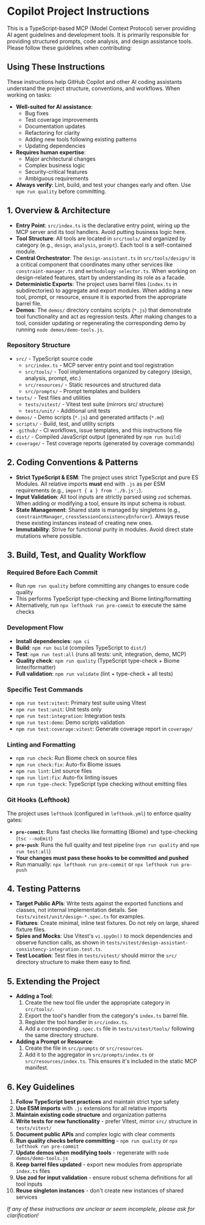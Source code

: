 # Copilot Project Instructions

This is a TypeScript-based MCP (Model Context Protocol) server providing AI agent guidelines and development tools. It is primarily responsible for providing structured prompts, code analysis, and design assistance tools. Please follow these guidelines when contributing:

## Using These Instructions

These instructions help GitHub Copilot and other AI coding assistants understand the project structure, conventions, and workflows. When working on tasks:

- **Well-suited for AI assistance**:
  - Bug fixes
  - Test coverage improvements
  - Documentation updates
  - Refactoring for clarity
  - Adding new tools following existing patterns
  - Updating dependencies
- **Requires human expertise**:
  - Major architectural changes
  - Complex business logic
  - Security-critical features
  - Ambiguous requirements
- **Always verify**: Lint, build, and test your changes early and often. Use `npm run quality` before committing.

## 1. Overview & Architecture

- **Entry Point**: `src/index.ts` is the declarative entry point, wiring up the MCP server and its tool handlers. Avoid putting business logic here.
- **Tool Structure**: All tools are located in `src/tools/` and organized by category (e.g., `design`, `analysis`, `prompt`). Each tool is a self-contained module.
- **Central Orchestrator**: The `design-assistant.ts` in `src/tools/design/` is a critical component that coordinates many other services like `constraint-manager.ts` and `methodology-selector.ts`. When working on design-related features, start by understanding its role as a facade.
- **Deterministic Exports**: The project uses barrel files (`index.ts` in subdirectories) to aggregate and export modules. When adding a new tool, prompt, or resource, ensure it is exported from the appropriate barrel file.
- **Demos**: The `demos/` directory contains scripts (`*.js`) that demonstrate tool functionality and act as regression tests. After making changes to a tool, consider updating or regenerating the corresponding demo by running `node demos/demo-tools.js`.

### Repository Structure
- `src/` - TypeScript source code
  - `src/index.ts` - MCP server entry point and tool registration
  - `src/tools/` - Tool implementations organized by category (design, analysis, prompt, etc.)
  - `src/resources/` - Static resources and structured data
  - `src/prompts/` - Prompt templates and builders
- `tests/` - Test files and utilities
  - `tests/vitest/` - Vitest test suite (mirrors src/ structure)
  - `tests/unit/` - Additional unit tests
- `demos/` - Demo scripts (`*.js`) and generated artifacts (`*.md`)
- `scripts/` - Build, test, and utility scripts
- `.github/` - CI workflows, issue templates, and this instructions file
- `dist/` - Compiled JavaScript output (generated by `npm run build`)
- `coverage/` - Test coverage reports (generated by coverage commands)

## 2. Coding Conventions & Patterns

- **Strict TypeScript & ESM**: The project uses strict TypeScript and pure ES Modules. All relative imports **must** end with `.js` as per ESM requirements (e.g., `import { a } from './b.js';`).
- **Input Validation**: All tool inputs are strictly parsed using `zod` schemas. When adding or modifying a tool, ensure its input schema is robust.
- **State Management**: Shared state is managed by singletons (e.g., `constraintManager`, `crossSessionConsistencyEnforcer`). Always reuse these existing instances instead of creating new ones.
- **Immutability**: Strive for functional purity in modules. Avoid direct state mutations where possible.

## 3. Build, Test, and Quality Workflow

### Required Before Each Commit
- Run `npm run quality` before committing any changes to ensure code quality
- This performs TypeScript type-checking and Biome linting/formatting
- Alternatively, run `npx lefthook run pre-commit` to execute the same checks

### Development Flow
- **Install dependencies**: `npm ci`
- **Build**: `npm run build` (compiles TypeScript to `dist/`)
- **Test**: `npm run test:all` (runs all tests: unit, integration, demo, MCP)
- **Quality check**: `npm run quality` (TypeScript type-check + Biome linter/formatter)
- **Full validation**: `npm run validate` (lint + type-check + all tests)

### Specific Test Commands
- `npm run test:vitest`: Primary test suite using Vitest
- `npm run test:unit`: Unit tests only
- `npm run test:integration`: Integration tests
- `npm run test:demo`: Demo scripts validation
- `npm run test:coverage:vitest`: Generate coverage report in `coverage/`

### Linting and Formatting
- `npm run check`: Run Biome check on source files
- `npm run check:fix`: Auto-fix Biome issues
- `npm run lint`: Lint source files
- `npm run lint:fix`: Auto-fix linting issues
- `npm run type-check`: TypeScript type checking without emitting files

### Git Hooks (Lefthook)
The project uses `lefthook` (configured in `lefthook.yml`) to enforce quality gates:
- **`pre-commit`**: Runs fast checks like formatting (Biome) and type-checking (`tsc --noEmit`)
- **`pre-push`**: Runs the full quality and test pipeline (`npm run quality` and `npm run test:all`)
- **Your changes must pass these hooks to be committed and pushed**
- Run manually: `npx lefthook run pre-commit` or `npx lefthook run pre-push`

## 4. Testing Patterns

- **Target Public APIs**: Write tests against the exported functions and classes, not internal implementation details. See `tests/vitest/unit/design-*.spec.ts` for examples.
- **Fixtures**: Create minimal, inline test fixtures. Do not rely on large, shared fixture files.
- **Spies and Mocks**: Use Vitest's `vi.spyOn()` to mock dependencies and observe function calls, as shown in `tests/vitest/design-assistant-consistency-integration.test.ts`.
- **Test Location**: Test files in `tests/vitest/` should mirror the `src/` directory structure to make them easy to find.

## 5. Extending the Project

- **Adding a Tool**:
  1. Create the new tool file under the appropriate category in `src/tools/`.
  2. Export the tool's handler from the category's `index.ts` barrel file.
  3. Register the tool handler in `src/index.ts`.
  4. Add a corresponding `.spec.ts` file in `tests/vitest/tools/` following the same directory structure.
- **Adding a Prompt or Resource**:
  1. Create the file in `src/prompts` or `src/resources`.
  2. Add it to the aggregator in `src/prompts/index.ts` or `src/resources/index.ts`. This ensures it's included in the static MCP manifest.

## 6. Key Guidelines

1. **Follow TypeScript best practices** and maintain strict type safety
2. **Use ESM imports** with `.js` extensions for all relative imports
3. **Maintain existing code structure** and organization patterns
4. **Write tests for new functionality** - prefer Vitest, mirror `src/` structure in `tests/vitest/`
5. **Document public APIs** and complex logic with clear comments
6. **Run quality checks before committing** - `npm run quality` or `npx lefthook run pre-commit`
7. **Update demos when modifying tools** - regenerate with `node demos/demo-tools.js`
8. **Keep barrel files updated** - export new modules from appropriate `index.ts` files
9. **Use zod for input validation** - ensure robust schema definitions for all tool inputs
10. **Reuse singleton instances** - don't create new instances of shared services

_If any of these instructions are unclear or seem incomplete, please ask for clarification!_
